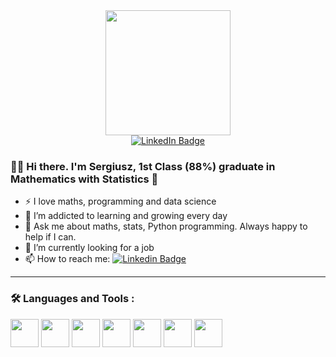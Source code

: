 <div id="header" align="center">
  <img src="https://media.giphy.com/media/LaVp0AyqR5bGsC5Cbm/giphy.gif" width="200"/>
</div>
<div id="badges" align="center">
  <a href="https://www.linkedin.com/in/sergiusz-pasa%C5%82ka-b11b73289/">
    <img src="https://img.shields.io/badge/LinkedIn-blue?style=for-the-badge&logo=linkedin&logoColor=white" alt="LinkedIn Badge"/>
  </a>
</div>
<div id="badges" align="center">
  <img src="https://komarev.com/ghpvc/?username=britprod&style=flat-square&color=blue" alt=""/>
</div>

### :man_technologist: Hi there. I'm Sergiusz, 1st Class (88%) graduate in Mathematics with Statistics 👋
- ⚡ I love maths, programming and data science
- 🌱 I’m addicted to learning and growing every day
- 💬 Ask me about maths, stats, Python programming. Always happy to help if I can.
- 🔭 I’m currently looking for a job
- 📫 How to reach me: [![Linkedin Badge](https://img.shields.io/badge/-Sergiusz-blue?style=flat&logo=Linkedin&logoColor=white)](https://www.linkedin.com/in/sergiusz-pasa%C5%82ka-b11b73289/)
---

### :hammer_and_wrench: Languages and Tools :
<div>
   <img src="https://cdn.jsdelivr.net/gh/devicons/devicon/icons/python/python-original-wordmark.svg" width="45" height="45"/>
   <img src="https://cdn.jsdelivr.net/gh/devicons/devicon/icons/pandas/pandas-original-wordmark.svg" width="45" height="45"/>
   <img src="https://cdn.jsdelivr.net/gh/devicons/devicon/icons/numpy/numpy-original-wordmark.svg" width="45" height="45"/>
   <img src="https://cdn.jsdelivr.net/gh/devicons/devicon/icons/pytest/pytest-original-wordmark.svg" width="45" height="45"/>
   <img src="https://matplotlib.org/_static/images/documentation.svg" width="45" height="45"/>
   <img src="https://cdn.jsdelivr.net/gh/devicons/devicon/icons/r/r-original.svg" width="45" height="45"/>
   <img src="https://cdn.jsdelivr.net/gh/devicons/devicon/icons/cplusplus/cplusplus-original.svg" width="45" height="45" />
</div>

<!--
**britprod/britprod** is a ✨ _special_ ✨ repository because its `README.md` (this file) appears on your GitHub profile.

Here are some ideas to get you started:

- 🔭 I’m currently working on ...
- 🌱 I’m currently learning ...
- 👯 I’m looking to collaborate on ...
- 🤔 I’m looking for help with ...
- 💬 Ask me about ...
- 📫 How to reach me: ...
- 😄 Pronouns: ...
- ⚡ Fun fact: ...
-->
